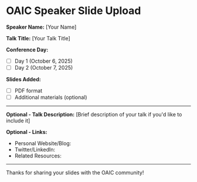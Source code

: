 # OAIC Speaker Slide Upload

**Speaker Name:** [Your Name]

**Talk Title:** [Your Talk Title]

**Conference Day:**
- [ ] Day 1 (October 6, 2025)
- [ ] Day 2 (October 7, 2025)

**Slides Added:**
- [ ] PDF format
- [ ] Additional materials (optional)

---

**Optional - Talk Description:**
[Brief description of your talk if you'd like to include it]

**Optional - Links:**
- Personal Website/Blog:
- Twitter/LinkedIn:
- Related Resources:

---

Thanks for sharing your slides with the OAIC community!
